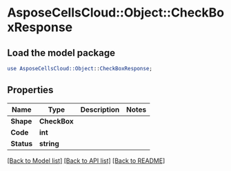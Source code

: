# AsposeCellsCloud::Object::CheckBoxResponse 

## Load the model package
```perl
use AsposeCellsCloud::Object::CheckBoxResponse;
```

## Properties
Name | Type | Description | Notes
------------ | ------------- | ------------- | -------------
**Shape** | **CheckBox** |  |
**Code** | **int** |  |
**Status** | **string** |  |  

[[Back to Model list]](../README.md#documentation-for-models) [[Back to API list]](../README.md#documentation-for-api-endpoints) [[Back to README]](../README.md)

